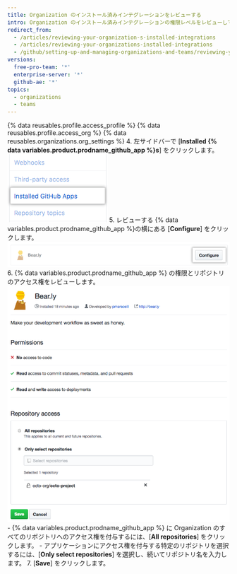 ```yaml
---
title: Organization のインストール済みインテグレーションをレビューする
intro: Organization のインストール済みインテグレーションの権限レベルをレビューして、各インテグレーションの Organization リポジトリへのアクセス権を設定できます。
redirect_from:
  - /articles/reviewing-your-organization-s-installed-integrations
  - /articles/reviewing-your-organizations-installed-integrations
  - /github/setting-up-and-managing-organizations-and-teams/reviewing-your-organizations-installed-integrations
versions:
  free-pro-team: '*'
  enterprise-server: '*'
  github-ae: '*'
topics:
  - organizations
  - teams
---
```

{% data reusables.profile.access_profile %}
{% data reusables.profile.access_org %}
{% data reusables.organizations.org_settings %}
4. 左サイドバーで [**Installed {% data variables.product.prodname_github_app %}s**] をクリックします。 ![Organization の Settings サイドバーでの [Installed {% data variables.product.prodname_github_app %}s] タブ](/assets/images/help/organizations/org-settings-installed-github-apps.png)
5. レビューする {% data variables.product.prodname_github_app %}の横にある [**Configure**] をクリックします。 ![[Configure] ボタン](/assets/images/help/organizations/configure-installed-integration-button.png)
6. {% data variables.product.prodname_github_app %} の権限とリポジトリのアクセス権をレビューします。 ![{% data variables.product.prodname_github_app %} にすべてのリポジトリまたは特定のリポジトリへのアクセス権を付与するためのオプション](/assets/images/help/organizations/toggle-integration-repo-access.png)
    - {% data variables.product.prodname_github_app %} に Organization のすべてのリポジトリへのアクセス権を付与するには、[**All repositories**] をクリックします。
    - アプリケーションにアクセス権を付与する特定のリポジトリを選択するには、[**Only select repositories**] を選択し、続いてリポジトリ名を入力します。
7. [**Save**] をクリックします。
